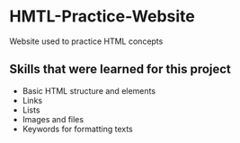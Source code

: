 # HMTL-Practice-Website
Website used to practice HTML concepts

## Skills that were learned for this project
  - Basic HTML structure and elements
  - Links 
  - Lists 
  - Images and files 
  - Keywords for formatting texts 
